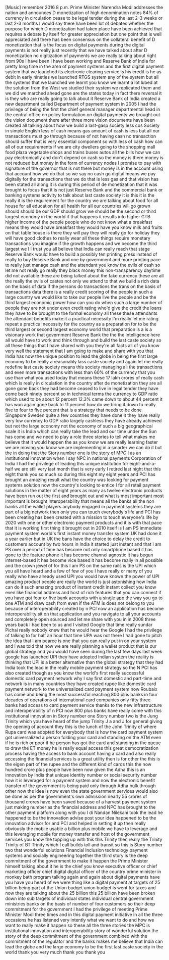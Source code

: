 
[Music]
remember 2016 8 p.m. Prime Minister
Narendra Modi addresses the nation and
announces D monetization of high
denomination notes 84% of currency in
circulation cease to be legal tender
during the last 2-3 weeks or last 2-3
months I would say there have been lot
of debates whether the purpose for which
D monetization had taken place
have been achieved that requires a
debate by itself for greater
appreciation but one point that is well
appreciated and there has been consensus
on the collateral benefit of D
monetization that is the focus on
digital payments during the digital
payments is not really just recently
that we have talked about after D
monetization no digitization of payments
we are really talking about right from
90s I have been I have been working and
Reserve Bank of India for pretty long
time in the area of payment systems and
the first digital payment system that we
launched its electronic clearing service
is his credit is he as debit in early
nineties we launched RTGS system any of
the system but all the systems that we
launched we learnt you know we learnt a
lot lubed at the solution from the West
we studied their system we replicated
them and we did we marched ahead
gone are the states today in fact there
reversal it is they who are really going
to talk about it Reserve Bank of India
created a new department called
Department of payment system in 2005 I
had the privilege of being the first the
chief general manager departmental head
in the central office on policy
formulation on digital payments we
brought out the vision document there
after three more vision documents have
been created all talking about how we
build a last-gasp society less cos
Society in simple English less of cash
means gas amount of cash is less but all
our transactions must go through because
of not having cash no transaction should
suffer that is very essential component
so with less of cash how can all of our
requirements if we are city dwellers
going to the shopping mall food plaza
vegetable shops and trains buses autos
all the bills how we can pay
electronically and don&#39;t depend on cash
so the money is there money is not
reduced but money in the form of
currency nodes I promise to pay with
signature of the governor that is not
there but money is in the account using
that account how we do that so we say no
cash go digital means we pay digitally
for the transactions that we do that is
less gas and that vision has been stated
all along it is during this period of de
monetization that it was brought to
focus that it is not just Reserve Bank
and the commercial bank or banking
systems activity to talk about last
caste society it is this it is the
really it is the requirement for the
country we are talking about food for
all
house for all education for all health
for all our countries will go grown
should should be our GDP should grow we
should be the second or third largest
economy in the world
if that happens it results into higher
GTB higher income of the people people
who do not know what a breakfast means
they would have breakfast they would
have you know milk and fruits on that
table house is there they will pay they
will really go for holiday they will
have good clothes to really wear all
these things require monetary
transactions you imagine if the growth
happens and we become the third largest
we I I trust you all believe that India
can really reach that stage Reserve Bank
would have to build a possibly ten
printing press instead of really to buy
Reserve Bank and one by government and
more printing pace to really just manage
cash and the attendant you know the
evils of cash so let me not really go
really they black money this
non-transparency daytime did not
available these are being talked about
the fake currency these are all the
really the evils of castes not only we
attend to that we build a rich data on
the basis of data if the persons do
transactions the trans on the basis of
transactions data there is a really
credit scoring of the people in such a
large country we would like to take our
people live the people and be the third
largest economic power how can you do
when such a large number of people they
are not under even credit rating
who&#39;d give the credit the loans they
have to be brought to the formal economy
all these these attendants the attendant
benefits make it a practical necessity
I&#39;m really let me rating repeat a
practical necessity for the country as a
preparation for to be the third largest
or second largest economy world that
preparation is a is a visionary work
that government Reserve Bank the the the
intelligence here all would have to work
and think through and build the last
caste society so all these things that I
have shared with you they&#39;re all facts
all of you know very well the statement
that I am going to make and share with
you that India has now the unique
position to lead the globe in being the
first large economy to be really a
reasonably lass caste society and again
let me really redefine last caste
society means this society managing all
the transactions and even more
transactions with less than 60% of the
currency that you use than what you used
today
that means these 17 lakh crores of
really cash which is really in
circulation in the country after de
monetization they are all gone
gone back they had become ceased to live
in legal tender they have come back
ninety percent so in technical terms the
currency to GDP ratio which used to be
about 12 percent 12.3% came down to
about 44 percent it has won again gone
back to 11 percent how do we bring it
down to really five to four to five
percent that is a strategy that needs to
be done Singapore Sweden quite a few
countries they have done it
they have really very low currency to
GDP ratio largely cashless they have
already achieved but not the large
economy not the economy of such a big
geographical scale it is India which can
really take the lead and our time under
the Sun has come and we need to play a
role
three stories to tell what makes me
believe that it would happen
the as you know we are really learning
faster
we are moving you know we are
implementing in a smarter we can do it
but the in doing that the Story number
one is the story of MPC I as an
institutional innovation when I say NPC
in national payments Corporation of
India I had the privilege of leading
this unique institution for
eight-and-a-half we are still very last
month that is very early I retired last
night that this eight thank you so much
so during this eight my eight years and
PCI has brought an amazing result
what the country was looking for payment
systems solution now the country&#39;s
looking to entice I for all retail
payment solutions in the matter of eight
years as many as twelve electronic
products have been run out the first and
brought out and what is most important
most important is brought
interoperability that means all the
banks all the non banks all the wallet
players anybody engaged in payment
systems they are part of a big network
then only you can touch everybody&#39;s life
and PCI has been creating has been
created with a mission to touch
everyone&#39;s life by 2020 with one or
other electronic payment products and it
is with that pace that it is working
first thing it brought out in 2010
itself is I am PS immediate payment
system world&#39;s first instant money
transfer system
UK had done it a year earlier but in UK
the bans have the choice to delay the
credit to customers account by two hours
in India it started just instant and
that I am PS over a period of time has
become not only smartphone based it has
gone to the feature phone it has become
channel agnostic it has begun
internet-based it has become vice based
it has become really in all possible and
the crown jewel of for this I am PS on
the same rails is the UPI which you all
have heard and a few of few of you I
have really or many of you really who
have already used UPI you would have
known the power of UPI amazing product
people are really the world is just
astonishing
how India can do it such amazing product
of instant credit instant collect you
know even like financial address and
host of rich features that you can
connect if you have got four or five
bank accounts with a single app the way
you go to one ATM and draw cash from
even if the ATM is does not belong to
you because of interoperability created
by n PCI now an application has become
interoperability sit on that application
and you navigate to all your accounts
and completely open sourced and let me
share with you in in 2008 three years
back I had been to us and I visited
Google that time really sundar Pichai
really nobody knew that he would hear
the Google I had the privilege of
talking to for half an hour that time
UPA was not there I had gone to pitch
the idea that I am pearce is one that
you can really put in on your system and
I was told that now we are really
planning a wallet product that is our
global strategy and you would have seen
during the last few days last week
google has launched UPI they have
adopted Indian system
the reality is thinking that UPI is a
better alternative than the global
strategy that they had India took the
lead in the really mobile payment
strategy so the N PCI has also created
though as you know the world&#39;s first
really successful domestic card payment
network why I say first domestic and
part-time and network is in many
countries they have created rupee like
domestic card payment network to the
universalized card payment system now
Roubaix has come and being the most
successful reaching 800 plus banks in
four decades of operations of
international card companies only fifty
three banks had access to card payment
service thanks to the new infrastructure
and interoperability of n PCI now 800
plus banks have really come with this
institutional innovation in Story number
one Story number two is the Jung Trinity
which you have heard of the jump Trinity
J a and J for general giving the opening
of account they this is the lunch of the
John Trinity of where Rupa card was
adopted for everybody that is how the
card payment system got universalized a
person folding your card and standing on
the ATM even if he is rich or poor if he
person has got the card and standing in
the queue to draw the ET money
he is really equal access this great
democratization process having the
access to bank account having a card and
also really accessing the financial
services is a great utility then is for
other the
this is the eigen part of the rupee and
the different kind of cards this the now
hundred crore plus people have been now
given the Adha this is an innovation by
India that unique identity number or
social security number how it is
leveraged for a payment system and now
the electronic benefit transfer of the
government is being paid only through
Adha bulk through other now the idea is
now even the state government services
would also be done as per the
government&#39;s own admission nearly 55
crores of thousand crores have been
saved because of a harvest payment
system just making number as the
financial address and NPC has brought to
the other payment platform along with
you I di Nandan Nilekani took the lead
he happened to be the innovation advise
post your idea happened to be the
innovation advisor for and PCI and
helped in setting it up then really
obviously the mobile usable a billion
plus mobile we have to leverage and this
leveraging mobile for money transfer and
host of the government services
you know the topping up with this this
Trinity then really the Trinity Trinity
of BT Trinity which I call builds toll
and transit so this is Story number two
that wonderful solutions Financial
Inclusion technology payment systems and
socially engineering together the third
story is the deep commitment of the
government to make it happen the Prime
Minister himself talking about it he is
the chief you know executive officer or
chief marketing officer chief digital
digital officer of the country prime
minister in monkey bath program talking
again and again about digital payments
have you have you heard of we were thing
like a digital payment at targets of 25
billion being part of the Union
budget union budget is went for taxes
and now they are talking about the 25
billion this 25 billion have been broken
down into sub targets of individual
states individual central government
ministries banks on the basis of number
of four customers so their deep
commitment for the government I had the
privilege of meeting
Prime Minister Modi three times and in
this digital payment initiative in all
the three occasions he has listened very
intently what we want to do and how we
want to really make it happen so these
all the three stories the MPC is
institutional innovation and
interoperability story of wonderful
solution the story of the deep
commitment of the government combined
with the commitment of the regulator and
the banks makes me believe that India
can lead the globe and the large economy
to be the first last caste society in
the world thank you very much thank you
thank you
